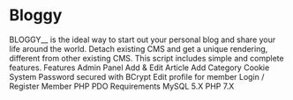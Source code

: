 # Bloggy
BLOGGY__ is the ideal way to start out your personal blog and share your life around the world.  Detach existing CMS and get a unique rendering, different from other existing CMS.  This script includes simple and complete features.
Features
Admin Panel
Add & Edit Article
Add Category
Cookie System
Password secured with BCrypt
Edit profile for member
Login / Register Member
PHP PDO
Requirements
MySQL 5.X
PHP 7.X
